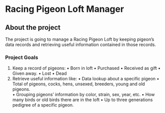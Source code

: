 # Racing Pigeon Loft Manager

## About the project
The project is going to manage a Racing Pigeon Loft by keeping pigeon’s data records and retrieving useful information contained in those records.

### Project Goals
1.	Keep a record of pigeons:
•	Born in loft 
•	Purchased
•	Received as gift
•	Given away.
•	Lost
•	Dead
2.	Retrieve useful information like:
•	Data lookup about a specific pigeon
•	Total of pigeons, cocks, hens, unsexed, breeders, young and old pigeons.  
•	Grouping pigeons’ information by color, strain, sex, year, etc.
•	How many birds or old birds there are in the loft
•	Up to three generations pedigree of a specific pigeon.
